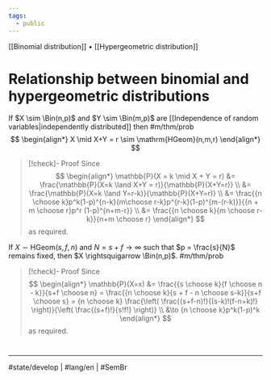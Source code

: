 ```yaml
---
tags:
  - public
---
```

[[Binomial distribution]] • [[Hypergeometric distribution]]
# Relationship between binomial and hypergeometric distributions

If $X \sim \Bin(n,p)$ and $Y \sim \Bin(m,p)$ are [[Independence of random variables|independently distributed]] then #m/thm/prob 
$$
\begin{align*}
X \mid X+Y = r \sim \mathrm{HGeom}(n,m,r)
\end{align*}
$$

> [!check]- Proof
> Since
> $$
> \begin{align*}
> \mathbb{P}(X = k \mid X + Y = r) &= \frac{\mathbb{P}(X=k \land X+Y = r)}{\mathbb{P}(X+Y=r)} \\
> &= \frac{\mathbb{P}(X=k \land Y=r-k)}{\mathbb{P}(X+Y=r)} \\
> &= \frac{{n \choose k}p^k(1-p)^{n-k}{m\choose r-k}p^{r-k}(1-p)^{m-(r-k)}}{{n + m \choose r}p^r (1-p)^{n+m-r}} \\
> &= \frac{{n \choose k}{m \choose r-k}}{n+m \choose r}
> \end{align*}
> $$
> as required.  <span class="QED"/>

If $X \sim \mathrm{HGeom}(s,f,n)$ and $N = s+f \to \infty$ such that $p = \frac{s}{N}$ remains fixed,
then $X \rightsquigarrow \Bin(n,p)$. #m/thm/prob 

> [!check]- Proof
> Since
> $$
> \begin{align*}
> \mathbb{P}(X=x)
> &= \frac{{s \choose k}{f \choose n - k}}{s+f \choose n}
> = \frac{{n \choose k}{s + f - n \choose s-k}}{s+f \choose s} 
> = {n \choose k} \frac{\left( \frac{(s+f-n)!}{(s-k)!(f-n+k)!} \right)}{\left( \frac{(s+f)!}{s!f!} \right)} \\
> &\to {n \choose k}p^k(1-p)^k
> \end{align*}
> $$
> as required. <span class="QED"/>

#
---
#state/develop | #lang/en | #SemBr
